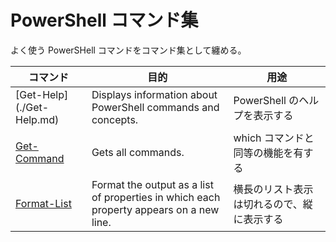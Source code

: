 # PowerShell コマンド集
よく使う PowerSHell コマンドをコマンド集として纏める。  

| コマンド | 目的 | 用途 |
| --- | --- | --- |
| [Get-Help]\(./Get-Help.md) | Displays information about PowerShell commands and concepts. | PowerShell のヘルプを表示する |
| [Get-Command](./Get-Help.md) | Gets all commands. | which コマンドと同等の機能を有する |
| [Format-List](./Format-List.md) | Format the output as a list of properties in which each property appears on a new line. | 横長のリスト表示は切れるので、縦に表示する |


